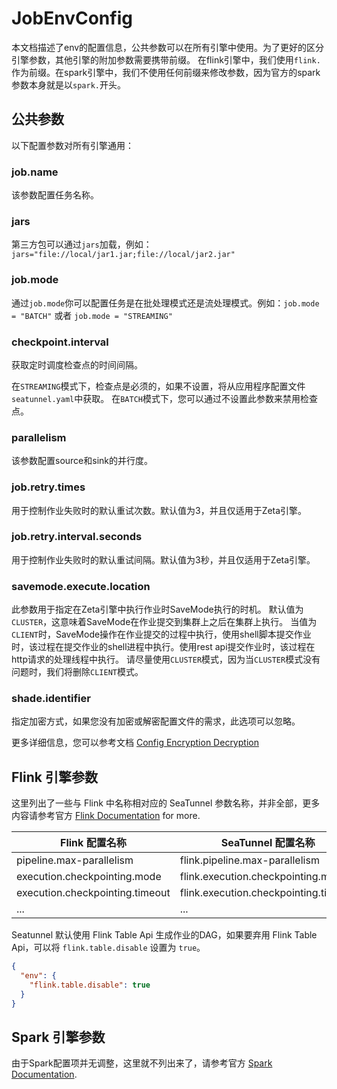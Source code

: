 # JobEnvConfig

本文档描述了env的配置信息，公共参数可以在所有引擎中使用。为了更好的区分引擎参数，其他引擎的附加参数需要携带前缀。
在flink引擎中，我们使用`flink.`作为前缀。在spark引擎中，我们不使用任何前缀来修改参数，因为官方的spark参数本身就是以`spark.`开头。

## 公共参数

以下配置参数对所有引擎通用：

### job.name

该参数配置任务名称。

### jars

第三方包可以通过`jars`加载，例如：`jars="file://local/jar1.jar;file://local/jar2.jar"`

### job.mode

通过`job.mode`你可以配置任务是在批处理模式还是流处理模式。例如：`job.mode = "BATCH"` 或者 `job.mode = "STREAMING"`

### checkpoint.interval

获取定时调度检查点的时间间隔。

在`STREAMING`模式下，检查点是必须的，如果不设置，将从应用程序配置文件`seatunnel.yaml`中获取。 在`BATCH`模式下，您可以通过不设置此参数来禁用检查点。

### parallelism

该参数配置source和sink的并行度。

### job.retry.times

用于控制作业失败时的默认重试次数。默认值为3，并且仅适用于Zeta引擎。

### job.retry.interval.seconds

用于控制作业失败时的默认重试间隔。默认值为3秒，并且仅适用于Zeta引擎。

### savemode.execute.location

此参数用于指定在Zeta引擎中执行作业时SaveMode执行的时机。
默认值为`CLUSTER`，这意味着SaveMode在作业提交到集群上之后在集群上执行。
当值为`CLIENT`时，SaveMode操作在作业提交的过程中执行，使用shell脚本提交作业时，该过程在提交作业的shell进程中执行。使用rest api提交作业时，该过程在http请求的处理线程中执行。
请尽量使用`CLUSTER`模式，因为当`CLUSTER`模式没有问题时，我们将删除`CLIENT`模式。

### shade.identifier

指定加密方式，如果您没有加密或解密配置文件的需求，此选项可以忽略。

更多详细信息，您可以参考文档 [Config Encryption Decryption](../../en/connector-v2/Config-Encryption-Decryption.md)

## Flink 引擎参数

这里列出了一些与 Flink 中名称相对应的 SeaTunnel 参数名称，并非全部，更多内容请参考官方 [Flink Documentation](https://flink.apache.org/) for more.

|           Flink 配置名称            |            SeaTunnel 配置名称             |
|---------------------------------|---------------------------------------|
| pipeline.max-parallelism        | flink.pipeline.max-parallelism        |
| execution.checkpointing.mode    | flink.execution.checkpointing.mode    |
| execution.checkpointing.timeout | flink.execution.checkpointing.timeout |
| ...                             | ...                                   |

Seatunnel 默认使用 Flink Table Api 生成作业的DAG，如果要弃用 Flink Table Api，可以将 `flink.table.disable` 设置为 `true`。

```json
{
  "env": {
    "flink.table.disable": true
  }
}
```

## Spark 引擎参数

由于Spark配置项并无调整，这里就不列出来了，请参考官方 [Spark Documentation](https://spark.apache.org/).

